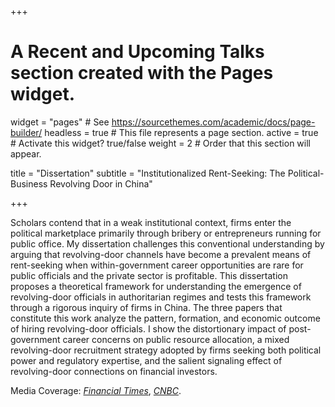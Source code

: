 +++
# A Recent and Upcoming Talks section created with the Pages widget.

widget = "pages" # See https://sourcethemes.com/academic/docs/page-builder/
headless = true  # This file represents a page section.
active = true  # Activate this widget? true/false
weight = 2 # Order that this section will appear.

title = "Dissertation"
subtitle = "Institutionalized Rent-Seeking: The Political-Business Revolving Door in China"

+++

Scholars contend that in a weak institutional context, firms enter the political marketplace primarily through bribery or entrepreneurs running for public office. My dissertation challenges this conventional understanding by arguing that revolving-door channels have become a prevalent means of rent-seeking when within-government career opportunities are rare for public officials and the private sector is profitable. This dissertation proposes a theoretical framework for understanding the emergence of revolving-door officials in authoritarian regimes and tests this framework through a rigorous inquiry of firms in China. The three papers that constitute this work analyze the pattern, formation, and economic outcome of hiring revolving-door officials. I show the distortionary impact of post-government career concerns on public resource allocation, a mixed revolving-door recruitment strategy adopted by firms seeking both political power and regulatory expertise, and the salient signaling effect of revolving-door connections on financial investors.

Media Coverage: [*Financial Times*](https://www.ft.com/content/71daa106-259e-4dc2-b267-b0289177de1f), [*CNBC*](https://www.cnbc.com/2021/08/19/lobbying-china-firms-cant-influence-government-like-us-companies-do.html).
